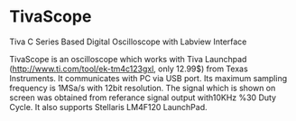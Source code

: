 # TivaScope
Tiva C Series Based Digital Oscilloscope with Labview Interface

TivaScope is an oscilloscope which works with Tiva Launchpad (http://www.ti.com/tool/ek-tm4c123gxl, only 12.99$) from Texas Instruments. It communicates with PC via USB port. Its maximum sampling frequency is 1MSa/s with 12bit resolution. The signal which is shown on screen was obtained from referance signal output with10KHz %30 Duty Cycle. It also supports Stellaris LM4F120 LaunchPad.
